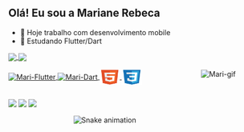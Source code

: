 ## Olá! Eu sou a Mariane Rebeca

- 🔭 Hoje trabalho com desenvolvimento mobile
- 🌱 Estudando Flutter/Dart

<div>
  <a href="https://beacons.ai/Marianerebeca">
  <img align="center" src="https://github-readme-stats.vercel.app/api?username=Marianerebeca&show_icons=true&theme=dracula&include_all_commits=true&count_private=true"/>
  <img align="center" src="https://github-readme-stats.vercel.app/api/top-langs/?username=Marianerebeca&layout=compact&langs_count=16&theme=dracula"/>
</div>

<div style="display: inline_block"><br>
  <img align="center" alt="Mari-Flutter" height="30" width="40" src="https://cdn.jsdelivr.net/gh/devicons/devicon/icons/flutter/flutter-original.svg">
  <img align="center" alt="Mari-Dart" height="30" width="40" src="https://cdn.jsdelivr.net/gh/devicons/devicon/icons/dart/dart-original.svg">
  <img align="center" alt="Mari-HTML" height="30" width="40" src="https://raw.githubusercontent.com/devicons/devicon/master/icons/html5/html5-original.svg">
  <img align="center" alt="Mari-CSS" height="30" width="40" src="https://raw.githubusercontent.com/devicons/devicon/master/icons/css3/css3-original.svg">
  <img align="right" alt="Mari-gif" height="120" width="120" src="https://i.picasion.com/pic92/51d22ed6b0bb1710f60cc1b85422de51.gif">
</div>

##
  
<div> 
  <a href="https://wa.me/5562991443678" target="_blank"><img src="https://img.shields.io/badge/WhatsApp-25D366?style=for-the-badge&logo=whatsapp&logoColor=white" target="_blank"></a> 
  <a href = "mailto:marianelobo16@hotmail.com"><img src="https://img.shields.io/badge/-Gmail-%23333?style=for-the-badge&logo=gmail&logoColor=white" target="_blank"></a>
  <a href="https://www.linkedin.com/in/mariane-lobo-880492228" target="_blank"><img src="https://img.shields.io/badge/-LinkedIn-%230077B5?style=for-the-badge&logo=linkedin&logoColor=white" target="_blank"></a> 
</div>
  
<div align="center">

  ![Snake animation](https://github.com/danielbped/danielbped/blob/output/github-contribution-grid-snake.svg)
  
</div>
